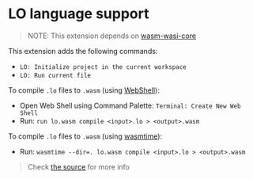 # LO language support

> NOTE: This extension depends on [wasm-wasi-core](https://marketplace.visualstudio.com/items?itemName=ms-vscode.wasm-wasi-core)

This extension adds the following commands:
- `LO: Initialize project in the current workspace`
- `LO: Run current file`

To compile `.lo` files to `.wasm` (using [WebShell](https://marketplace.visualstudio.com/items?itemName=ms-vscode.webshell)):
  - Open Web Shell using Command Palette: `Terminal: Create New Web Shell`
  - Run: `run lo.wasm compile <input>.lo > <output>.wasm`

To compile `.lo` files to `.wasm` (using [wasmtime](https://wasmtime.dev/)):
  - Run: `wasmtime --dir=. lo.wasm compile <input>.lo > <output>.wasm`

> Check [the source](https://github.com/glebbash/LO) for more info
